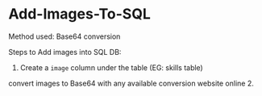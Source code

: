 # Add-Images-To-SQL
Method used: Base64 conversion

Steps to Add images into SQL DB:
1. Create a `image` column under the table (EG: skills table)


convert images to Base64 with any available conversion website online 
2. 
